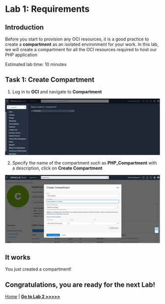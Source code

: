 # Lab 1: Requirements 

## Introduction
Before you start to provision any OCI resources, it is a good practice to create a **compartment** as an isolated environment for your work. 
In this lab, we will create a compartment for all the OCI resources required to host our PHP application

Estimated lab time: 10 minutes

## Task 1: Create Compartment

1. Log in to **OCI** and navigate to **Compartment**

![compartment](images/compartment.png)

2. Specify the name of the compartment such as **PHP_Compartment** with a description, click on **Create Compartment**

![create compartment](images/create_compartment.png)

## It works

You just created a compartment!

## Congratulations, you are ready for the next Lab!

[Home](../README.md) | [**Go to Lab 2 >>>>>**](../lab2/README.md)


